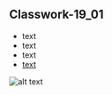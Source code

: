 ## Classwork-19_01
- text
- text
- text
- [text](https://yandex.ru/yandsearch?&clid=2186620&text=gmail&lr=213 "яндекс")

![alt text](https://turako.ru/wp-content/uploads/2016/01/Gorod-kurort-Kuinstaun.jpg "картинка")
